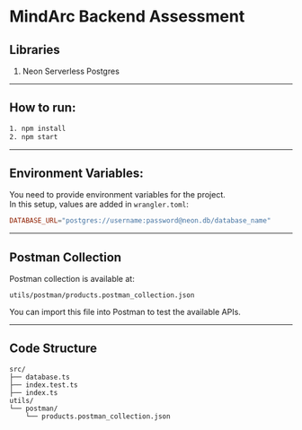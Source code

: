 # MindArc Backend Assessment

## Libraries
1. Neon Serverless Postgres

---

## How to run:

```bash
1. npm install
2. npm start
```

---

## Environment Variables:

You need to provide environment variables for the project.  
In this setup, values are added in `wrangler.toml`:

```toml
DATABASE_URL="postgres://username:password@neon.db/database_name"
```

---

## Postman Collection

Postman collection is available at:

```
utils/postman/products.postman_collection.json
```

You can import this file into Postman to test the available APIs.

---

## Code Structure

```
src/
├── database.ts
├── index.test.ts
├── index.ts
utils/
└── postman/
    └── products.postman_collection.json
```
